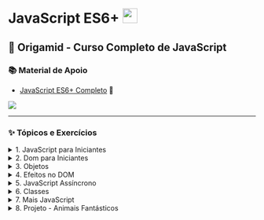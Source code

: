 # JavaScript ES6+ <img src="https://cdn.jsdelivr.net/gh/devicons/devicon/icons/javascript/javascript-original.svg" width="30px"/>

## 🐺 Origamid - Curso Completo de JavaScript

### 📚 Material de Apoio

- [JavaScript ES6+ Completo](https://www.origamid.com/slide/javascript-completo-es6/#/0101-javascript-completo-es6/1) 🔗

<a href="https://developer.mozilla.org/pt-BR/docs/Learn/JavaScript/First_steps/What_is_JavaScript"><img src="https://img.shields.io/badge/JavaScript-323330?style=for-the-badge&logo=javascript&logoColor=F7DF1E"></a>

---

### ✨ Tópicos e Exercícios

<details>
<summary>1. JavaScript para Iniciantes</summary>

####

- Variáveis
- Tipos de Dados
- Números e Operadores
- Boolean e Condicionais
- Funções
- Objetos
- Arrays e Loops
- Atribuições e Ternários
- Escopo

</details>

<details>
<summary>2. Dom para Iniciantes</summary>

####

- O que é DOM?
- Seleção de Elementos
- forEach e Arrow Function
- Classes e Atributos
- Dimensões e Distancias
- Eventos
- Traversing e Manipulação
- Navegação por Tab
- Accordion List
- Scroll suave link interno
- Animação ao scroll

</details>

<details>
<summary>3. Objetos</summary>

####

- Constructor Functions
- Prototype
- Native, Host e User1
- String
- Number
- Array
- Array e Iteração
- Function
- Object

</details>

<details>
<summary>4. Efeitos no DOM</summary>

####

- Dataset
- Modal
- Tool Tip
- Dropdown Menu
- setTimeout & setInterval
- Menu Mobile
- Anima Números
- Date Object
- Forms
- Button Creator

</details>

<details>
<summary>5. JavaScript Assíncrono</summary>

####

- Promises
- Fetch API
- Json
- API e HTTP
- Async Await
- History API
- Fetch Numeros
- Fetch Bitcoin

</details>

<details>
<summary>6. Classes</summary>

####

- Classes
- Get e Set
- Extends
- countdown

</details>

<details>
<summary>7. Mais JavaScript</summary>

####

- Function Expression
- Factory Function
- Clojures e Debugging
- Destructuring
- Rest e Spread
- Loops e Interable

</details>

<details>
<summary>8. Projeto - Animais Fantásticos</summary>

####

- HTML
- CSS

</details>

<!-- <details>
<summary>Exercícios</summary>

</details> -->
